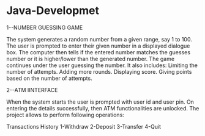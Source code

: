 # Java-Developmet
 1--NUMBER GUESSING GAME

The system generates a random number from a given range, say 1 to 100.
The user is prompted to enter their given number in a displayed dialogue box.
The computer then tells if the entered number matches the guesses number or it is higher/lower than the generated number.
The game continues under the user guessing the number.
It also includes:
Limiting the number of attempts.
Adding more rounds.
Displaying score.
Giving points based on the number of attempts.

2--ATM IINTERFACE

When the system starts the user is
prompted with user id and user pin. On entering the details successfully, then ATM functionalities
are unlocked. The project allows to perform following operations:

Transactions History
1-Withdraw
2-Deposit
3-Transfer
4-Quit
